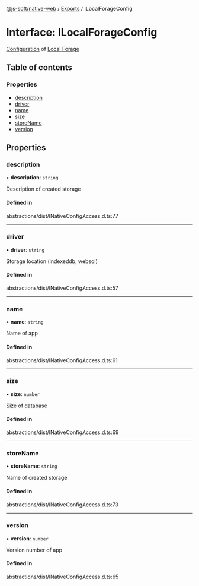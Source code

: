 [@js-soft/native-web](../README.md) / [Exports](../modules.md) / ILocalForageConfig

# Interface: ILocalForageConfig

[Configuration](https://github.com/localForage/localForage#configuration) of [Local Forage](https://github.com/localForage/localForage)

## Table of contents

### Properties

- [description](ILocalForageConfig.md#description)
- [driver](ILocalForageConfig.md#driver)
- [name](ILocalForageConfig.md#name)
- [size](ILocalForageConfig.md#size)
- [storeName](ILocalForageConfig.md#storename)
- [version](ILocalForageConfig.md#version)

## Properties

### description

• **description**: `string`

Description of created storage

#### Defined in

abstractions/dist/INativeConfigAccess.d.ts:77

___

### driver

• **driver**: `string`

Storage location (indexeddb, websql)

#### Defined in

abstractions/dist/INativeConfigAccess.d.ts:57

___

### name

• **name**: `string`

Name of app

#### Defined in

abstractions/dist/INativeConfigAccess.d.ts:61

___

### size

• **size**: `number`

Size of database

#### Defined in

abstractions/dist/INativeConfigAccess.d.ts:69

___

### storeName

• **storeName**: `string`

Name of created storage

#### Defined in

abstractions/dist/INativeConfigAccess.d.ts:73

___

### version

• **version**: `number`

Version number of app

#### Defined in

abstractions/dist/INativeConfigAccess.d.ts:65
